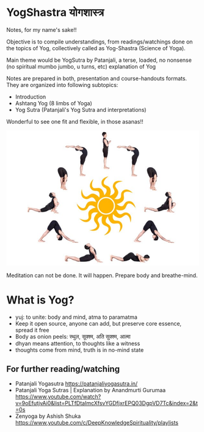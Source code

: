 # YogShastra योगशास्त्र

Notes, for my name's sake!!

Objective is to compile understandings, from readings/watchings done on the topics of Yog, collectively called as Yog-Shastra (Science of Yoga).

Main theme would be YogSutra by Patanjali, a terse, loaded, no nonsense (no spiritual mumbo jumbo, u turns, etc) explanation of Yog

Notes are prepared in both, presentation and course-handouts formats. They are organized into following subtopics:
- Introduction
- Ashtang Yog (8 limbs of Yoga)
- Yog Sutra (Patanjali's Yog Sutra and interpretations)

Wonderful to see one fit and flexible, in those asanas!!

<img src="images/sunsal.jpg" />

Meditation can not be done. It will happen. Prepare body and breathe-mind.

# What is Yog?
- yuj: to unite: body and mind, atma to paramatma
- Keep it open source, anyone can add, but preserve core essence, spread it free
- Body as onion peels: स्थुल, सूक्श्म, अति सुक्श्म, आत्मा
- dhyan means attention, to thoughts like a witness 
- thoughts come from mind, truth is in no-mind state


## For further reading/watching
- Patanjali Yogasutra https://patanjaliyogasutra.in/
- Patanjali Yoga Sutras | Explanation by Anandmurti Gurumaa https://www.youtube.com/watch?v=9oEfutjvAi0&list=PLTfDtaImcXfsvYGDfjxrEPQ03DgpVD7Tc&index=2&t=0s
- Zenyoga by Ashish Shuka https://www.youtube.com/c/DeepKnowledgeSpirituality/playlists
